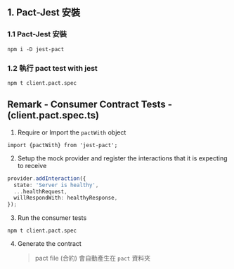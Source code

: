 ## 1. Pact-Jest 安裝

### 1.1 Pact-Jest 安裝

```shell
npm i -D jest-pact
```

### 1.2 執行 pact test with jest

```shell
npm t client.pact.spec
```

## Remark - Consumer Contract Tests - (client.pact.spec.ts)

1. Require or Import the `pactWith` object

```shell
import {pactWith} from 'jest-pact';
```

2. Setup the mock provider and register the interactions that it is expecting to receive

```typescript
provider.addInteraction({
  state: 'Server is healthy',
  ...healthRequest,
  willRespondWith: healthyResponse,
});
```

3. Run the consumer tests

```shell
npm t client.pact.spec
```

4. Generate the contract
   > pact file (合約) 會自動產生在 `pact` 資料夾

